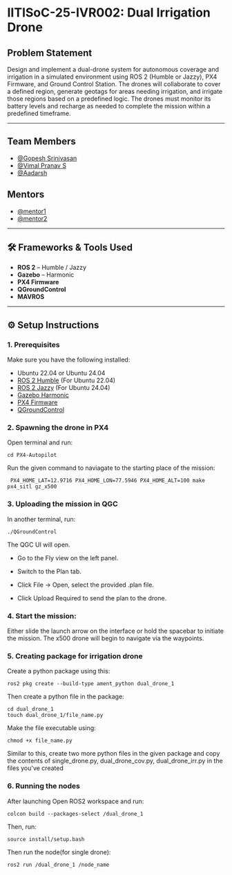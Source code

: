 #  IITISoC-25-IVR002: Dual Irrigation Drone

## Problem Statement  
Design and implement a dual-drone system for autonomous
coverage and irrigation in a simulated environment using ROS
2 (Humble or Jazzy), PX4 Firmware, and Ground Control
Station. The drones will collaborate to cover a defined region,
generate geotags for areas needing irrigation, and irrigate those
regions based on a predefined logic. The drones must monitor
its battery levels and recharge as needed to complete the
mission within a predefined timeframe.

---

##  Team Members

-  [@Gopesh Srinivasan](https://github.com/Gopesh223)
-  [@Vimal Pranav S](https://github.com/VimalPranav)
-  [@Aadarsh](https://github.com/Aadarsh1406)

## Mentors

-  [@mentor1](https://github.com/mentor1)
-  [@mentor2](https://github.com/mentor2)

---

## 🛠️ Frameworks & Tools Used

- **ROS 2** – Humble / Jazzy  
- **Gazebo** – Harmonic  
- **PX4 Firmware**  
- **QGroundControl**  
- **MAVROS**

---

## ⚙️ Setup Instructions

### 1. Prerequisites

Make sure you have the following installed:
- Ubuntu 22.04 or Ubuntu 24.04
- [ROS 2 Humble](https://docs.ros.org/en/humble/index.html) (For Ubuntu 22.04)
- [ROS 2 Jazzy](https://docs.ros.org/en/jazzy/index.html) (For Ubuntu 24.04)
- [Gazebo Harmonic](https://gazebosim.org/docs/harmonic)
- [PX4 Firmware](https://docs.px4.io/main/en/dev_setup/dev_env_linux_ubuntu.html)
- [QGroundControl](https://docs.qgroundcontrol.com/en/getting_started/download_and_install.html)

### 2. Spawning the drone in PX4

Open terminal and run:
```
cd PX4-Autopilot
```
Run the given command to naviagate to the starting place of the mission:
```
 PX4_HOME_LAT=12.9716 PX4_HOME_LON=77.5946 PX4_HOME_ALT=100 make px4_sitl gz_x500
```

### 3. Uploading the mission in QGC
In another terminal, run:
```
./QGroundControl
```
The QGC UI will open. 

 - Go to the Fly view on the left panel.

 - Switch to the Plan tab.

 - Click File → Open, select the provided .plan file.

 - Click Upload Required to send the plan to the drone.

### 4. Start the mission:

Either slide the launch arrow on the interface or hold the spacebar to initiate the mission. The x500 drone will begin to navigate via the waypoints.

### 5. Creating package for irrigation drone
Create a python package using this:
```
ros2 pkg create --build-type ament_python dual_drone_1
```
Then create a python file in the package:
```
cd dual_drone_1
touch dual_drone_1/file_name.py
```
Make the file executable using:
```
chmod +x file_name.py
```
Similar to this, create two more python files in the given package and copy the contents of single_drone.py, dual_drone_cov.py, dual_drone_irr.py in the files you've created

### 6. Running the nodes

After launching
Open ROS2 workspace and run:
```
colcon build --packages-select /dual_drone_1
```

Then, run:
```
source install/setup.bash
```
Then run the node(for single drone):
```
ros2 run /dual_drone_1 /node_name
```
